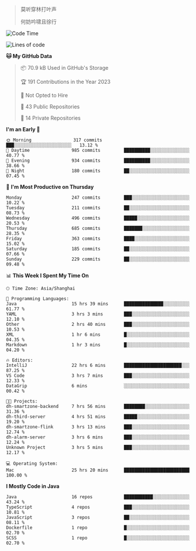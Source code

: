 > 莫听穿林打叶声
> 
> 何妨吟啸且徐行

<!-- ![Github Stats](https://github-readme-stats.vercel.app/api?username=catch6&count_private=true&show_icons=true&theme=gruvbox) -->

<!-- ![Top Langs](https://github-readme-stats.vercel.app/api/top-langs/?username=catch6&layout=compact) -->

<!--START_SECTION:waka-->
![Code Time](http://img.shields.io/badge/Code%20Time-160%20hrs%2038%20mins-blue)

![Lines of code](https://img.shields.io/badge/From%20Hello%20World%20I%27ve%20Written-9.3%20million%20lines%20of%20code-blue)

**🐱 My GitHub Data** 

> 📦 70.9 kB Used in GitHub's Storage 
 > 
> 🏆 191 Contributions in the Year 2023
 > 
> 🚫 Not Opted to Hire
 > 
> 📜 43 Public Repositories 
 > 
> 🔑 14 Private Repositories 
 > 
**I'm an Early 🐤** 

```text
🌞 Morning                317 commits         ███░░░░░░░░░░░░░░░░░░░░░░   13.12 % 
🌆 Daytime                985 commits         ██████████░░░░░░░░░░░░░░░   40.77 % 
🌃 Evening                934 commits         ██████████░░░░░░░░░░░░░░░   38.66 % 
🌙 Night                  180 commits         ██░░░░░░░░░░░░░░░░░░░░░░░   07.45 % 
```
📅 **I'm Most Productive on Thursday** 

```text
Monday                   247 commits         ███░░░░░░░░░░░░░░░░░░░░░░   10.22 % 
Tuesday                  211 commits         ██░░░░░░░░░░░░░░░░░░░░░░░   08.73 % 
Wednesday                496 commits         █████░░░░░░░░░░░░░░░░░░░░   20.53 % 
Thursday                 685 commits         ███████░░░░░░░░░░░░░░░░░░   28.35 % 
Friday                   363 commits         ████░░░░░░░░░░░░░░░░░░░░░   15.02 % 
Saturday                 185 commits         ██░░░░░░░░░░░░░░░░░░░░░░░   07.66 % 
Sunday                   229 commits         ██░░░░░░░░░░░░░░░░░░░░░░░   09.48 % 
```


📊 **This Week I Spent My Time On** 

```text
🕑︎ Time Zone: Asia/Shanghai

💬 Programming Languages: 
Java                     15 hrs 39 mins      ███████████████░░░░░░░░░░   61.77 % 
YAML                     3 hrs 3 mins        ███░░░░░░░░░░░░░░░░░░░░░░   12.10 % 
Other                    2 hrs 40 mins       ███░░░░░░░░░░░░░░░░░░░░░░   10.53 % 
XML                      1 hr 6 mins         █░░░░░░░░░░░░░░░░░░░░░░░░   04.35 % 
Markdown                 1 hr 3 mins         █░░░░░░░░░░░░░░░░░░░░░░░░   04.20 % 

🔥 Editors: 
IntelliJ                 22 hrs 6 mins       ██████████████████████░░░   87.25 % 
VS Code                  3 hrs 7 mins        ███░░░░░░░░░░░░░░░░░░░░░░   12.33 % 
DataGrip                 6 mins              ░░░░░░░░░░░░░░░░░░░░░░░░░   00.42 % 

🐱‍💻 Projects: 
dh-smartzone-backend     7 hrs 56 mins       ████████░░░░░░░░░░░░░░░░░   31.36 % 
dh-third-server          4 hrs 51 mins       █████░░░░░░░░░░░░░░░░░░░░   19.20 % 
dh-smartzone-flink       3 hrs 13 mins       ███░░░░░░░░░░░░░░░░░░░░░░   12.74 % 
dh-alarm-server          3 hrs 6 mins        ███░░░░░░░░░░░░░░░░░░░░░░   12.24 % 
Unknown Project          3 hrs 5 mins        ███░░░░░░░░░░░░░░░░░░░░░░   12.17 % 

💻 Operating System: 
Mac                      25 hrs 20 mins      █████████████████████████   100.00 % 
```

**I Mostly Code in Java** 

```text
Java                     16 repos            ███████████░░░░░░░░░░░░░░   43.24 % 
TypeScript               4 repos             ███░░░░░░░░░░░░░░░░░░░░░░   10.81 % 
JavaScript               3 repos             ██░░░░░░░░░░░░░░░░░░░░░░░   08.11 % 
Dockerfile               1 repo              █░░░░░░░░░░░░░░░░░░░░░░░░   02.70 % 
SCSS                     1 repo              █░░░░░░░░░░░░░░░░░░░░░░░░   02.70 % 
```




<!--END_SECTION:waka-->
